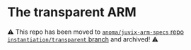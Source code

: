 # The transparent ARM

⚠️ This repo has been moved to [`anoma/juvix-arm-specs` repo `instantiation/transparent` branch](https://github.com/anoma/juvix-arm-specs/tree/instantiation/transparent) and archived!  ⚠️
